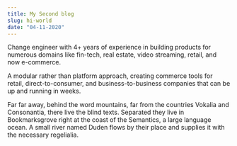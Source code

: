 ```yaml
---
title: My Second blog
slug: hi-world
date: "04-11-2020"
---
```


Change engineer with 4+ years of experience in building products for numerous domains like fin-tech, real estate, video streaming, retail, and now e-commerce.

A modular rather than platform approach, creating commerce tools for
retail, direct-to-consumer, and business-to-business companies that can
be up and running in weeks.

Far far away, behind the word mountains, far from the countries Vokalia and Consonantia, there live the blind texts. Separated they live in Bookmarksgrove right at the coast of the Semantics, a large language ocean. A small river named Duden flows by their place and supplies it with the necessary regelialia.
